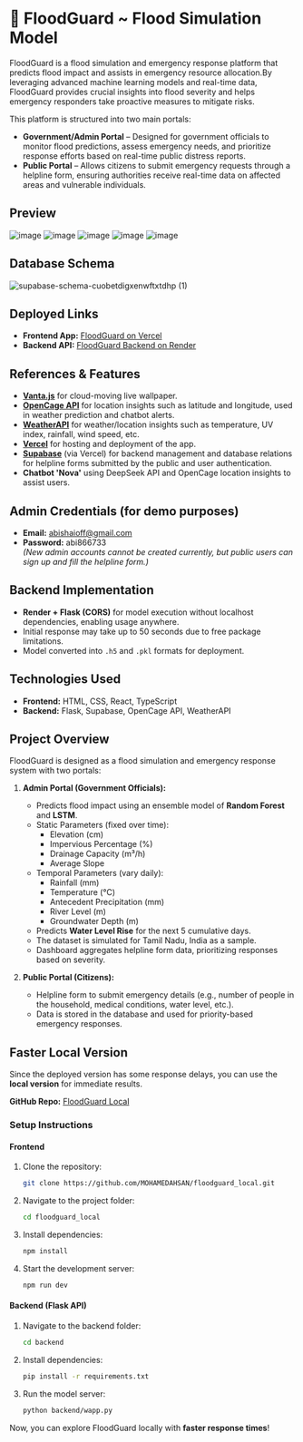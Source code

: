 # 🌊 FloodGuard ~ Flood Simulation Model

FloodGuard is a flood simulation and emergency response platform that predicts flood impact and assists in emergency resource allocation.By leveraging advanced machine learning models and real-time data, FloodGuard provides crucial insights into flood severity and helps emergency responders take proactive measures to mitigate risks.

This platform is structured into two main portals:

- **Government/Admin Portal** – Designed for government officials to monitor flood predictions, assess emergency needs, and prioritize response efforts based on real-time public distress reports.
- **Public Portal** – Allows citizens to submit emergency requests through a helpline form, ensuring authorities receive real-time data on affected areas and vulnerable individuals.

## Preview
![image](https://github.com/user-attachments/assets/5ca07210-6088-45cb-9bca-0b8baa2e5484)
![image](https://github.com/user-attachments/assets/4e8f1682-b60c-4fc0-84d7-5810f23634f0)
![image](https://github.com/user-attachments/assets/df3b31f4-b9df-4f3f-b409-3fe19464a039)
![image](https://github.com/user-attachments/assets/5acd8a70-969e-4682-b294-523605610ce8)
![image](https://github.com/user-attachments/assets/b1871428-ec97-474f-9a0c-c566775b0723)

## Database Schema
![supabase-schema-cuobetdigxenwftxtdhp (1)](https://github.com/user-attachments/assets/a5bd9883-e1ff-4449-adb6-97428cb68e50)


## Deployed Links
- **Frontend App:** [FloodGuard on Vercel](https://floodguard-three.vercel.app/)
- **Backend API:** [FloodGuard Backend on Render](https://flood-20.onrender.com)

## References & Features
- **[Vanta.js](https://www.vantajs.com/)** for cloud-moving live wallpaper.
- **[OpenCage API](https://opencagedata.com/)** for location insights such as latitude and longitude, used in weather prediction and chatbot alerts.
- **[WeatherAPI](https://www.weatherapi.com/)** for weather/location insights such as temperature, UV index, rainfall, wind speed, etc.
- **[Vercel](https://vercel.com/)** for hosting and deployment of the app.
- **[Supabase](https://supabase.com/)** (via Vercel) for backend management and database relations for helpline forms submitted by the public and user authentication.
- **Chatbot 'Nova'** using DeepSeek API and OpenCage location insights to assist users.

## Admin Credentials (for demo purposes)
- **Email:** abishaioff@gmail.com  
- **Password:** abi866733  
*(New admin accounts cannot be created currently, but public users can sign up and fill the helpline form.)*

## Backend Implementation
- **Render + Flask (CORS)** for model execution without localhost dependencies, enabling usage anywhere.
- Initial response may take up to 50 seconds due to free package limitations.
- Model converted into `.h5` and `.pkl` formats for deployment.

## Technologies Used
- **Frontend:** HTML, CSS, React, TypeScript
- **Backend:** Flask, Supabase, OpenCage API, WeatherAPI

## Project Overview
FloodGuard is designed as a flood simulation and emergency response system with two portals:
1. **Admin Portal (Government Officials):**
   - Predicts flood impact using an ensemble model of **Random Forest** and **LSTM**.
   - Static Parameters (fixed over time):
     - Elevation (cm)
     - Impervious Percentage (%)
     - Drainage Capacity (m³/h)
     - Average Slope
   - Temporal Parameters (vary daily):
     - Rainfall (mm)
     - Temperature (°C)
     - Antecedent Precipitation (mm)
     - River Level (m)
     - Groundwater Depth (m)
   - Predicts **Water Level Rise** for the next 5 cumulative days.
   - The dataset is simulated for Tamil Nadu, India as a sample.
   - Dashboard aggregates helpline form data, prioritizing responses based on severity.

2. **Public Portal (Citizens):**
   - Helpline form to submit emergency details (e.g., number of people in the household, medical conditions, water level, etc.).
   - Data is stored in the database and used for priority-based emergency responses.

## Faster Local Version
Since the deployed version has some response delays, you can use the **local version** for immediate results.

**GitHub Repo:** [FloodGuard Local](https://github.com/MOHAMEDAHSAN/floodguard_local)

### Setup Instructions
#### Frontend
1. Clone the repository:
   ```bash
   git clone https://github.com/MOHAMEDAHSAN/floodguard_local.git
   ```
2. Navigate to the project folder:
   ```bash
   cd floodguard_local
   ```
3. Install dependencies:
   ```bash
   npm install
   ```
4. Start the development server:
   ```bash
   npm run dev
   ```

#### Backend (Flask API)
1. Navigate to the backend folder:
   ```bash
   cd backend
   ```
2. Install dependencies:
   ```bash
   pip install -r requirements.txt
   ```
3. Run the model server:
   ```bash
   python backend/wapp.py
   ```

Now, you can explore FloodGuard locally with **faster response times**!

